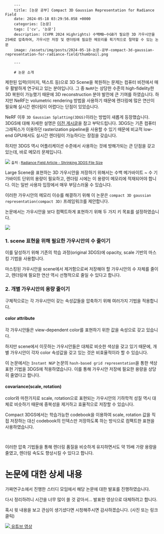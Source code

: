 

        ---
        title: [논문 공부] Compact 3D Gaussian Representation for Radiance Field
        date: 2024-05-18 03:29:56.058 +0000
        categories: [논문]
        tags: ['cv', '논문']
        description: (CVPR 2024 Highrights) 수백MB~수GB가 필요한 3D 가우시안을 25배로 압축하여, 가우시안 저장 및 렌더링에 필요한 메모리를 획기적으로 절약할 수 있는 논문
        image: /assets/img/posts/2024-05-18-논문-공부-compact-3d-gaussian-representation-for-radiance-field/thumbnail.png
        
        ---

        # 논문 소개

제한된 입력(이미지, 텍스트 등)으로 3D Scene을 복원하는 문제는 컴퓨터 비전에서 매우 활발하게 연구되고 있는 분야입니다.
그 중 `NeRF`는 상당한 수준의 high-fidelity한 3D 복원이 가능했기 때문에 3D reconstruction 분야 발전에 큰 기여를 하였습니다.
하지만 NeRF는 volumetric rendering 방법을 사용하기 때문에 렌더링에 많은 연산이 필요해 실시간 렌더링이 어렵다는 단점이 있었습니다.

NeRF 이후 `3D Gaussian Splatting(3DGS)`이라는 방법이 새롭게 등장했습니다. 3DGS에 대해 자세한 설명은 [이전 게시글](https://velog.io/@cjkangme/3D-Gaussian-Splattingfor-Real-Time-Radiance-Field-Rendering)을 참고 부탁드립니다.
3DGS는 기존 컴퓨터 그래픽스가 이용하던 rasterization pipeline을 사용할 수 있기 때문에 비교적 low-end GPU에서도 실시간 렌더링이 가능하다는 장점을 갖습니다.

하지만 3DGS 역시 어플리케이션 수준에서 사용하는 것에 방해가되는 큰 단점을 갖고 있는데, 바로 메모리 문제입니다.

![](/assets/img/posts/2024-05-18-논문-공부-compact-3d-gaussian-representation-for-radiance-field/img0.png)
<small>출처 : [Radiance Field Article - Shrinking 3DGS File Size](https://radiancefields.com/shrinking-3dgs-file-size)</small>

Large Scene을 표현하는 3D 가우시안을 저장하기 위해서는 수백 메가바이트 ~ 수 기가바이트 단위의 용량이 필요하고, 렌더링 시에는 이 용량이 메모리에 적재되어야 합니다. 이는 일반 사용자 입장에서 매우 부담스러울 수 있습니다.

이러한 가우시안의 메모리 이슈를 해결하기 위해 이 논문은 `compact 3D gaussian representation(compact 3D)` 프레임워크를 제안합니다.

논문에서는 가우시안을 보다 컴팩트하게 표현하기 위해 두 가지 키 목표를 설정하였습니다.

![](/assets/img/posts/2024-05-18-논문-공부-compact-3d-gaussian-representation-for-radiance-field/img1.png)


### 1. scene 표현을 위해 필요한 가우시안의 수 줄이기
이를 달성하기 위해 기존의 학습 과정(original 3DGS)에 opacity, scale 기반의 마스킹 기법을 사용합니다.

마스킹된 가우시안을 scene에서 제거함으로써 저장해야 할 가우시안의 수 자체를 줄이고, 렌더링에 필요한 연산 역시 선형적으로 줄일 수 있다고 합니다.

### 2. 개별 가우시안의 용량 줄이기
구체적으로는 각 가우시안이 갖는 속성값들을 압축하기 위해 여러가지 기법을 적용합니다.

#### color attribute
각 가우시안들은 view-dependent color를 표현하기 위한 값을 속성으로 갖고 있습니다.

하지만 scene에서 이웃하는 가우시안들은 대체로 비슷한 색상을 갖고 있기 때문에, 개별 가우시안이 각자 color 속성값을 갖고 있는 것은 비효율적이라 할 수 있습니다.

이 논문에서는 `Instant NGP` 논문의 `hash-based grid representation`을 통한 색상 표현 기법을 3DGS에 적용하였습니다. 이를 통해 가우시안 저장에 필요한 용량을 상당히 줄였다고 합니다.

#### covariance(scale, rotation)
color와 마찬가지로 scale, rotation으로 표현되는 가우시안의 기하학적 성질 역시 대체로 비슷하기 때문에 중복성을 제거하고 효율적으로 저장할 수 있습니다.

Compact 3DGS에서는 학습가능한 codebook을 이용하여 scale, rotation 값을 직접 저장하는 대신 codebook의 인덱스만 저장하도록 하는 방식으로 컴팩트한 표현을 사용하였습니다.

<br />

이러한 압축 기법들을 통해 렌더링 품질을 비슷하게 유지하면서도 약 15배 가량 용량을 줄였고, 렌더링 속도도 향상시킬 수 있다고 합니다.

# 논문에 대한 상세 내용

가짜연구소에서 진행한 스터디 모임에서 해당 논문에 대한 발표를 진행하였습니다.

다시 정리하려니 시간을 너무 많이 쓸 것 같아서...
발표한 영상으로 대체하려고 합니다.

혹시 윗 내용을 보고 관심이 생기셨다면 시청해주시면 감사하겠습니다. (사진 또는 링크 클릭)

[![](/assets/img/posts/2024-05-18-논문-공부-compact-3d-gaussian-representation-for-radiance-field/img2.png)
](https://youtu.be/VLZju5oWIOM)
[유튜브 영상](https://youtu.be/VLZju5oWIOM)


        